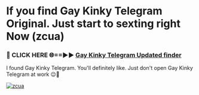 # If you find Gay Kinky Telegram Original. Just start to sexting right Now (zcua)

<h3>🔴 CLICK HERE 🌐==►► <a href="https://tinyurl.com/mtbk5fxa" rel="nofollow">Gay Kinky Telegram Updated finder</a></h3>

I found Gay Kinky Telegram. You'll definitely like. Just don't open Gay Kinky Telegram at work 😉💬

[![zcua](https://i.imgur.com/Q8WKrnY.jpeg)](https://tinyurl.com/mtbk5fxa)
